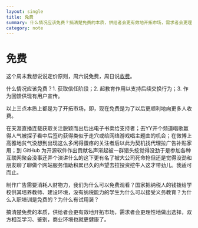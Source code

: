 ```yaml
---
layout: single
title: 免费
summary: 什么情况应该免费？搞清楚免费的本质，供给者会更有效地开拓市场，需求者会更理性地做出选择，双方相互学习、鉴别，商业环境也就更健康了。
category: note
---
```


# 免费

这个周末我想说说定价原则，周六说免费，周日说[收费](/note/charge.html)。

什么情况应该免费？1. 获取信任阶段；2. 起教育作用以支持后续交换行为；3. 作为回馈供现有用户宣传。

以上三点本质上都是为了开拓市场，即，现在免费是为了以后更顺利地向更多人收费。

在天涯直播连载获取关注脱颖而出后出电子书卖给支持者；去YY开个频道唱歌赢得人气被探子看中后签约获得类似于走穴或给网络游戏唱主题曲的机会；在微博上高雅地贫气没想到出现这么多闲得蛋疼的关注者后以此为契机找代理拉广告补贴家用；到 GitHub 为开源软件作出贡献名声渐起被一群猎头挖觉得没劲于是参加各种互联网聚会没事还弄个演讲什么的这下更有名了被大公司死命抢但还是觉得没劲和朋友聊了聊做个网站服务借助积累已久的声望去拉投资挖牛人这才带劲儿。我适可而止。

制作广告需要消耗人财物力，我们为什么可以免费观看？国家把纳税人的钱拨给学校供其培养教师、建设环境，没有纳税能力的学生为什么可以接受义务教育？为什么入职培训是免费的？为什么有试用装？

搞清楚免费的本质，供给者会更有效地开拓市场，需求者会更理性地做出选择，双方相互学习、鉴别，商业环境也就更健康了。
